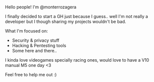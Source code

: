 Hello people! I'm @monterrozagera

I finally decided to start a GH just because I guess.. well I'm not really a developer
but I though sharing my projects wouldn't be bad.

What I'm focused on:
  * Security & privacy stuff
  * Hacking & Pentesting tools
  * Some here and there..
  
 I kinda love videogames specially racing ones, would love to have a V10 manual M5 one day <3
 
 Feel free to help me out :)
